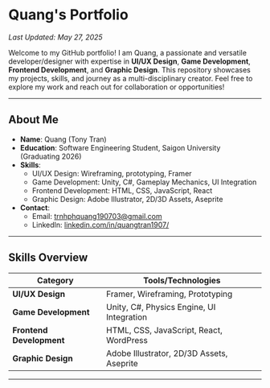 # Quang's Portfolio  
*Last Updated: May 27, 2025*  

Welcome to my GitHub portfolio! I am Quang, a passionate and versatile developer/designer with expertise in **UI/UX Design**, **Game Development**, **Frontend Development**, and **Graphic Design**. This repository showcases my projects, skills, and journey as a multi-disciplinary creator. Feel free to explore my work and reach out for collaboration or opportunities!

---

## About Me  
- **Name**: Quang (Tony Tran)
- **Education**: Software Engineering Student, Saigon University (Graduating 2026)  
- **Skills**:  
  - UI/UX Design: Wireframing, prototyping, Framer 
  - Game Development: Unity, C#, Gameplay Mechanics, UI Integration  
  - Frontend Development: HTML, CSS, JavaScript, React  
  - Graphic Design: Adobe Illustrator, 2D/3D Assets, Aseprite  
- **Contact**:  
  - Email: trnhphquang190703@gmail.com 
  - LinkedIn: [linkedin.com/in/quangtran1907/](https://www.linkedin.com/in/quangtran1907/)  

---

## Skills Overview  
| **Category**        | **Tools/Technologies**                  |  
|----------------------|-----------------------------------------|  
| **UI/UX Design**     | Framer, Wireframing, Prototyping |  
| **Game Development** | Unity, C#, Physics Engine, UI Integration |  
| **Frontend Development** | HTML, CSS, JavaScript, React, WordPress |  
| **Graphic Design**   | Adobe Illustrator, 2D/3D Assets, Aseprite |  

---
